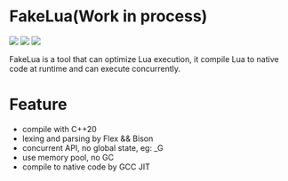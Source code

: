 # FakeLua(Work in process)
[<img src="https://img.shields.io/github/license/esrrhs/fakelua">](https://github.com/esrrhs/fakelua)
[<img src="https://img.shields.io/github/languages/top/esrrhs/fakelua">](https://github.com/esrrhs/fakelua)
[<img src="https://img.shields.io/github/actions/workflow/status/esrrhs/fakelua/cmake.yml?branch=master">](https://github.com/esrrhs/fakelua/actions)

FakeLua is a tool that can optimize Lua execution, it compile Lua to native code at runtime and can execute concurrently.

# Feature
* compile with C++20
* lexing and parsing by Flex && Bison
* concurrent API, no global state, eg: _G
* use memory pool, no GC
* compile to native code by GCC JIT
